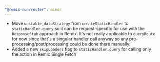 ```yaml
---
"@remix-run/router": minor
---
```


- Move `unstable_dataStrategy` from `createStaticHandler` to `staticHandler.query` so it can be request-specific for use with the `ResponseStub` approach in Remix. It's not really applicable to `queryRoute` for now since that's a singular handler call anyway so any pre-processing/post/processing could be done there manually.
- Added a new `skipLoaders` flag to `staticHandler.query` for calling only the action in Remix Single Fetch
